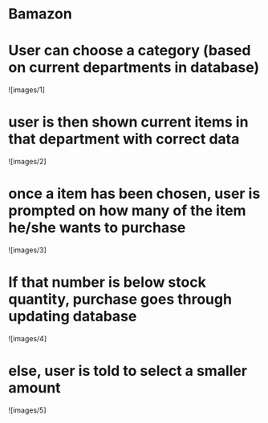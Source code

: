 # Bamazon




# User can choose a category (based on current departments in database)
![images/1]

# user is then shown current items in that department with correct data
![images/2]

# once a item has been chosen, user is prompted on how many of the item he/she wants to purchase
![images/3]

# If that number is below stock quantity, purchase goes through updating database
![images/4]

# else, user is told to select a smaller amount
![images/5]
